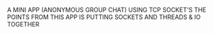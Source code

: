 A MINI APP (ANONYMOUS GROUP CHAT) USING TCP SOCKET'S 
THE POINTS FROM THIS APP IS PUTTING SOCKETS AND THREADS & IO TOGETHER 
